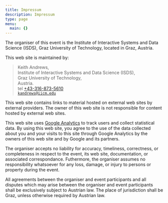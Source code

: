 ```yaml
---
title: Impressum
description: Impressum
type: page
menu:
  main: {}
---
```

<p>
The organiser of this event is the Institute of Interactive Systems
and Data Science (ISDS), Graz University of Technology, located in
Graz, Austria.
</p>

<p>
This web site is maintained by:
</p>
<blockquote>
Keith Andrews,<br/>
Institute of Interactive Systems and Data Science (ISDS),<br/>
Graz University of Technology,<br/>
Austria.<br/>
tel <a href="tel:+433168735610">+43-316-873-5610</a><br/>
<a href="mailto:kandrews@iicm.edu"><code>kandrews@iicm.edu</code></a>
</blockquote>
<p>
This web site contains links to material hosted on external web sites
by external providers. The owner of this web site is not responsible
for content hosted by external web sites.
</p>

<p>
This web site uses <a href="http://www.google.com/analytics/">Google
Analytics</a> to track users and collect statistical data. By using
this web site, you agree to the use of the data collected about you
and your visits to this site through Google Analytics by the owners of
this web site and by Google and its partners.
</p>

<p>
The organiser accepts no liability for accuracy, timeliness,
correctness, or completeness in respect to the event, its web site,
documentation, or associated correspondance.
Futhermore, the organiser assumes no responsibility whatsoever
for any loss, damage, or injury to persons or property during the event.
</p>

<p>
All agreements between the organiser and event participants and all
disputes which may arise between the organiser and event participants
shall be exclusively subject to Austrian law. The place of jurisdiction
shall be Graz, unless otherwise required by Austrian law.
</p>

